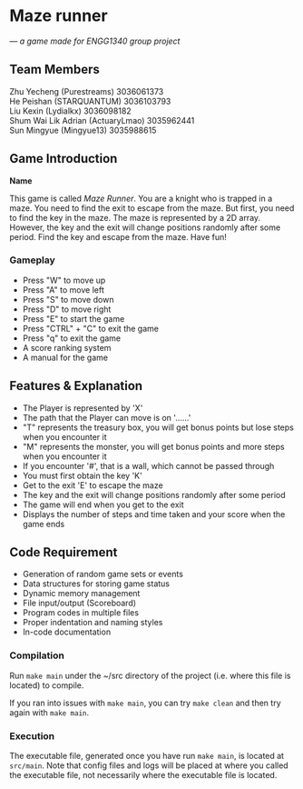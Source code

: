 # Maze runner
*— a game made for ENGG1340 group project*

## Team Members

Zhu Yecheng (Purestreams) 3036061373 \
He Peishan (STARQUANTUM) 3036103793\
Liu Kexin (Lydialkx) 3036098182\
Shum Wai Lik Adrian (ActuaryLmao) 3035962441 \
Sun Mingyue (Mingyue13) 3035988615 

## Game Introduction
**Name**

This game is called *Maze Runner*.
You are a knight who is trapped in a maze. You need to find the exit to escape from the maze. But first, you need to find the key in the maze. 
The maze is represented by a 2D array.
However, the key and the exit will change positions randomly after some period. Find the key and escape from the maze. Have fun! 


### Gameplay
- Press "W" to move up
- Press "A" to move left
- Press "S" to move down
- Press "D" to move right
- Press "E" to start the game
- Press "CTRL" + "C" to exit the game
- Press "q" to exit the game
- A score ranking system
- A manual for the game

## Features & Explanation
- The Player is represented by 'X'
- The path that the Player can move is on '......'
- "T" represents the treasury box, you will get bonus points but lose steps when you encounter it
- "M" represents the monster, you will get bonus points and more steps when you encounter it
- If you encounter '#', that is a wall, which cannot be passed through
- You must first obtain the key 'K'
- Get to the exit 'E' to escape the maze
- The key and the exit will change positions randomly after some period
- The game will end when you get to the exit
- Displays the number of steps and time taken and your score when the game ends
  
## Code Requirement
- Generation of random game sets or events
- Data structures for storing game status
- Dynamic memory management
- File input/output (Scoreboard)
- Program codes in multiple files
- Proper indentation and naming styles
- In-code documentation

### Compilation
Run `make main` under the ~/src directory of the project (i.e. where this file is located) to compile.

If you ran into issues with `make main`, you can try `make clean` and then try again with `make main`.

### Execution
The executable file, generated once you have run `make main`, is located at `src/main`. Note that config files and logs will be placed at where you called the executable file, not necessarily where the executable file is located.

